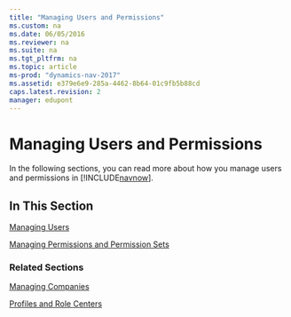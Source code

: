 ```yaml
---
title: "Managing Users and Permissions"
ms.custom: na
ms.date: 06/05/2016
ms.reviewer: na
ms.suite: na
ms.tgt_pltfrm: na
ms.topic: article
ms-prod: "dynamics-nav-2017"
ms.assetid: e379e6e9-285a-4462-8b64-01c9fb5b88cd
caps.latest.revision: 2
manager: edupont
---
```

# Managing Users and Permissions
In the following sections, you can read more about how you manage users and permissions in [!INCLUDE[navnow](includes/navnow_md.md)].  
  
## In This Section  
 [Managing Users](Managing-Users.md)  
  
 [Managing Permissions and Permission Sets](Managing-Permissions-and-Permission-Sets.md)  
  
### Related Sections  
 [Managing Companies](Managing-Companies.md)  
  
 [Profiles and Role Centers](../Topic/Profiles%20and%20Role%20Centers.md)